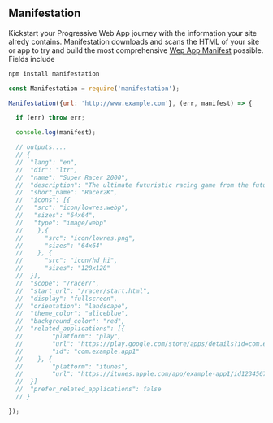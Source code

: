 ## Manifestation

Kickstart your Progressive Web App journey with the information your site alredy contains. Manifestation downloads and scans the HTML of your site or app to try and build the most comprehensive [Wep App Manifest](https://www.w3.org/TR/appmanifest/) possible. Fields include

```js
npm install manifestation
```

```js
const Manifestation = require('manifestation');

Manifestation({url: 'http://www.example.com'}, (err, manifest) => {

  if (err) throw err;

  console.log(manifest);

  // outputs....
  // {
  //  "lang": "en",
  //  "dir": "ltr",
  //  "name": "Super Racer 2000",
  //  "description": "The ultimate futuristic racing game from the future!",
  //  "short_name": "Racer2K",
  //  "icons": [{
  //   "src": "icon/lowres.webp",
  //   "sizes": "64x64",
  //   "type": "image/webp"
  //    },{
  //      "src": "icon/lowres.png",
  //      "sizes": "64x64"
  //    }, {
  //      "src": "icon/hd_hi",
  //      "sizes": "128x128"
  //  }],
  //  "scope": "/racer/",
  //  "start_url": "/racer/start.html",
  //  "display": "fullscreen",
  //  "orientation": "landscape",
  //  "theme_color": "aliceblue",
  //  "background_color": "red",
  //  "related_applications": [{
  //        "platform": "play",
  //        "url": "https://play.google.com/store/apps/details?id=com.example.app1",
  //        "id": "com.example.app1"
  //    }, {
  //        "platform": "itunes",
  //        "url": "https://itunes.apple.com/app/example-app1/id123456789",
  //  }]
  //  "prefer_related_applications": false
  // }

});
```
